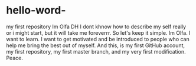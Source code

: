 # hello-word-
my first repository
Im Olfa DH 
I dont khnow how to describe my self really or i might start, but it will take me foreverrr. So let's keep it simple.
Im Olfa. I want to learn. I want to get motivated and be introduced to people who can help me bring the best out of myself.
And this, is my first GitHub account, my first repository, my first master branch, and my very first modification. 
Peace. 
